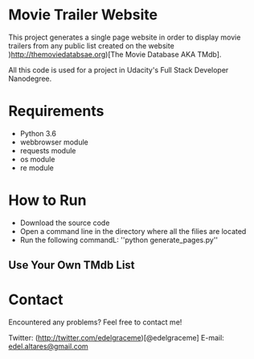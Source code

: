 # Movie Trailer Website

This project generates a single page website in order to display movie trailers from any public list created on the website )http://themoviedatabsae.org)[The Movie Database AKA TMdb].

All this code is used for a project in Udacity's Full Stack Developer Nanodegree.

# Requirements

* Python 3.6
* webbrowser module
* requests module
* os module
* re module

# How to Run

* Download the source code 
* Open a command line in the directory where all the filies are located
* Run the following commandL:
''python generate_pages.py''

## Use Your Own TMdb List

# Contact

Encountered any problems? Feel free to contact me!

Twitter: (http://twitter.com/edelgraceme)[@edelgraceme]
E-mail: edel.altares@gmail.com